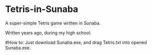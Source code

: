 # Tetris-in-Sunaba
A super-simple Tetris game written in Sunaba.

Written years ago, during my high school.

#How to:
Just download Sunaba.exe, and drag Tetris.txt into opened Sunaba.exe.
